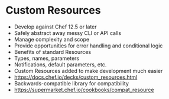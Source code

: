 # Custom Resources #
* Develop against Chef 12.5 or later
* Safely abstract away messy CLI or API calls
* Manage complexity and scope
* Provide opportunities for error handling and conditional logic
* Benefits of standard Resources
 * Types, names, parameters
 * Notifications, default parameters, etc.
* Custom Resources added to make development much easier
 * <https://docs.chef.io/decks/custom_resources.html>
* Backwards-compatible library for compatibility
 * <https://supermarket.chef.io/cookbooks/compat_resource>
